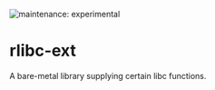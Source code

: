 ![maintenance: experimental](https://img.shields.io/badge/maintenance-experimental-blue.svg)

# rlibc-ext

A bare-metal library supplying certain libc functions.
